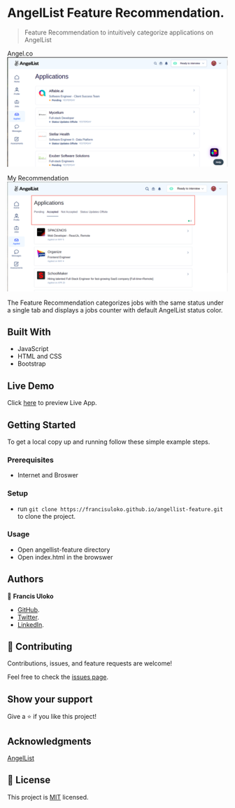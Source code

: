 # AngelList Feature Recommendation.

> Feature Recommendation to intuitively categorize applications on AngelList


Angel.co
![screenshot](./images/angellist.png)

My Recommendation
![Recommendation](./images/recommendation.png)


The Feature Recommendation categorizes jobs with the same status under a single tab and displays a jobs counter with default AngelList status color.

## Built With

- JavaScript
- HTML and CSS
- Bootstrap

## Live Demo

Click [here](https://francisuloko.github.io/angellist-feature) to preview Live App.


## Getting Started

To get a local copy up and running follow these simple example steps.

### Prerequisites

 - Internet and Broswer

### Setup

  - run `git clone https://francisuloko.github.io/angellist-feature.git` to clone the project.

### Usage
- Open angellist-feature directory
- Open index.html in the browswer


## Authors

👤 **Francis Uloko**
- [GitHub](https://github.com/francisuloko).
- [Twitter](https://twitter.com/francisuloko).
- [LinkedIn](https://linkedin.com/in/francisuloko).

## 🤝 Contributing

Contributions, issues, and feature requests are welcome!

Feel free to check the [issues page](https://francisuloko.github.io/angellist-feature/issues).

## Show your support

Give a ⭐️ if you like this project!

## Acknowledgments

[AngelList](angel.co)

## 📝 License

This project is [MIT](./MIT.md) licensed.